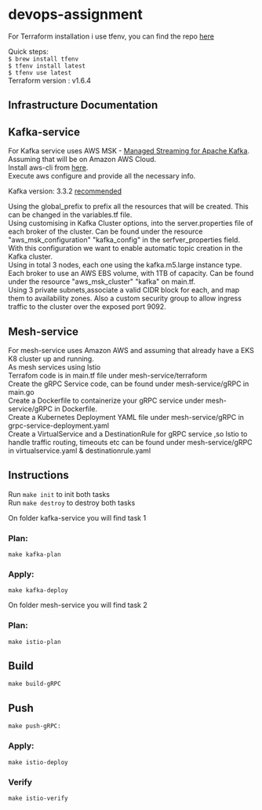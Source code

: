 # devops-assignment
For Terraform installation i use tfenv, you can find the repo [here](https://github.com/tfutils/tfenv#terraform-version-file)

Quick steps:   
`$ brew install tfenv`   
`$ tfenv install latest`  
`$ tfenv use latest`  
Terraform version : v1.6.4

## Infrastructure Documentation
## Kafka-service

For Kafka service uses AWS MSK - [Managed Streaming for Apache Kafka](https://aws.amazon.com/msk/).   
Assuming that will be on Amazon AWS Cloud.   
Install aws-cli from [here](https://docs.aws.amazon.com/cli/latest/userguide/getting-started-install.html).   
Execute aws configure and provide all the necessary info.   

Kafka version: 3.3.2 [recommended](https://docs.aws.amazon.com/msk/latest/developerguide/supported-kafka-versions.html#3.3.2)

Using the global_prefix to prefix all the resources that will be created. This can be changed in the variables.tf file.     
Using customising in Kafka Cluster options, into the server.properties file of each broker of the cluster. Can be found under the resource "aws_msk_configuration" "kafka_config" in the serfver_properties field. With this configuration we want to enable automatic topic creation in the Kafka cluster.     
Using in total 3 nodes, each one using the kafka.m5.large instance type. Each broker to use an AWS EBS volume, with 1TB of capacity. Can be found under the resource "aws_msk_cluster" "kafka" on main.tf.      
Using 3 private subnets,associate a valid CIDR block for each, and map them to availability zones. Also a custom security group  to allow ingress traffic to the cluster over the exposed port 9092.    

## Mesh-service
For mesh-service uses Amazon AWS and assuming that already have a EKS K8 cluster up and running.    
As mesh services using Istio     
Terrafom code is in main.tf file under mesh-service/terraform    
Create the gRPC Service code, can be found under mesh-service/gRPC in main.go    
Create a Dockerfile to containerize your gRPC service under mesh-service/gRPC in Dockerfile.   
Create a Kubernetes Deployment YAML file under mesh-service/gRPC in grpc-service-deployment.yaml    
Create a VirtualService and a DestinationRule for gRPC service ,so Istio to handle traffic routing, timeouts etc can be found under mesh-service/gRPC in virtualservice.yaml & destinationrule.yaml    


## Instructions 

Run `make init` to init both tasks    
Run `make destroy` to destroy both tasks   

On folder kafka-service you will find task 1
### Plan: 
    make kafka-plan
### Apply:
    make kafka-deploy

On folder mesh-service you will find task 2
### Plan: 
    make istio-plan
## Build 
    make build-gRPC
## Push
    make push-gRPC:
### Apply:
    make istio-deploy
### Verify
    make istio-verify
    